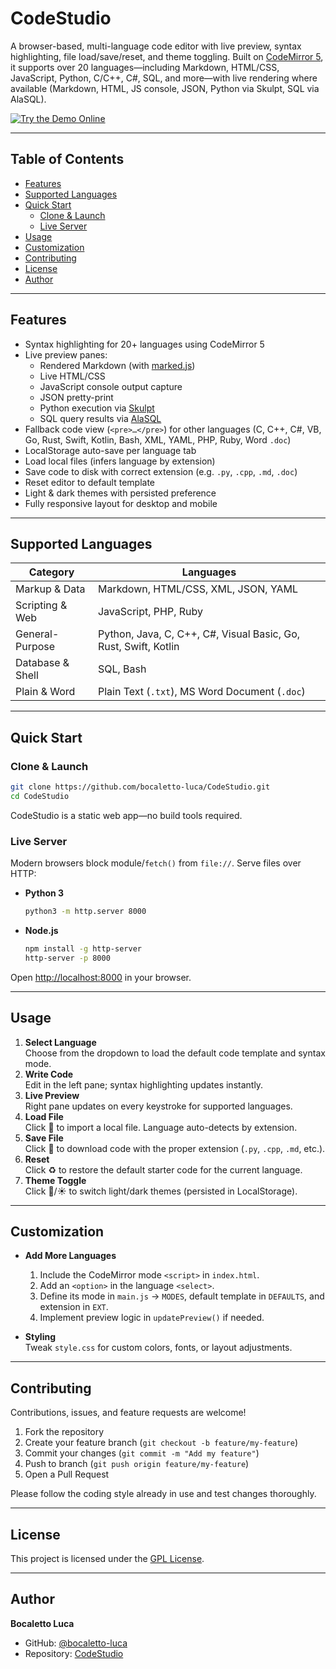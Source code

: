 # CodeStudio

A browser-based, multi-language code editor with live preview, syntax highlighting, file load/save/reset, and theme toggling. Built on [CodeMirror 5](https://codemirror.net/), it supports over 20 languages—including Markdown, HTML/CSS, JavaScript, Python, C/C++, C#, SQL, and more—with live rendering where available (Markdown, HTML, JS console, JSON, Python via Skulpt, SQL via AlaSQL).

[![Try the Demo Online](https://img.shields.io/badge/Try%20Demo-Online-blue?style=for-the-badge)](https://bocaletto-luca.github.io/CodeStudio/index.html)

---

## Table of Contents

- [Features](#features)  
- [Supported Languages](#supported-languages)  
- [Quick Start](#quick-start)  
  - [Clone & Launch](#clone--launch)  
  - [Live Server](#live-server)  
- [Usage](#usage)  
- [Customization](#customization)  
- [Contributing](#contributing)  
- [License](#license)  
- [Author](#author)  

---

## Features

- Syntax highlighting for 20+ languages using CodeMirror 5  
- Live preview panes:  
  - Rendered Markdown (with [marked.js](https://github.com/markedjs/marked))  
  - Live HTML/CSS  
  - JavaScript console output capture  
  - JSON pretty-print  
  - Python execution via [Skulpt](https://github.com/skulpt/skulpt)  
  - SQL query results via [AlaSQL](https://github.com/agershun/alasql)  
- Fallback code view (`<pre>…</pre>`) for other languages (C, C++, C#, VB, Go, Rust, Swift, Kotlin, Bash, XML, YAML, PHP, Ruby, Word `.doc`)  
- LocalStorage auto-save per language tab  
- Load local files (infers language by extension)  
- Save code to disk with correct extension (e.g. `.py`, `.cpp`, `.md`, `.doc`)  
- Reset editor to default template  
- Light & dark themes with persisted preference  
- Fully responsive layout for desktop and mobile  

---

## Supported Languages

| Category              | Languages                                                           |
|-----------------------|---------------------------------------------------------------------|
| Markup & Data         | Markdown, HTML/CSS, XML, JSON, YAML                                 |
| Scripting & Web       | JavaScript, PHP, Ruby                                               |
| General-Purpose       | Python, Java, C, C++, C#, Visual Basic, Go, Rust, Swift, Kotlin     |
| Database & Shell      | SQL, Bash                                                           |
| Plain & Word          | Plain Text (`.txt`), MS Word Document (`.doc`)                      |

---

## Quick Start

### Clone & Launch

```bash
git clone https://github.com/bocaletto-luca/CodeStudio.git
cd CodeStudio
```

CodeStudio is a static web app—no build tools required.

### Live Server

Modern browsers block module/`fetch()` from `file://`. Serve files over HTTP:

- **Python 3**  
  ```bash
  python3 -m http.server 8000
  ```
- **Node.js**  
  ```bash
  npm install -g http-server
  http-server -p 8000
  ```

Open <http://localhost:8000> in your browser.

---

## Usage

1. **Select Language**  
   Choose from the dropdown to load the default code template and syntax mode.  
2. **Write Code**  
   Edit in the left pane; syntax highlighting updates instantly.  
3. **Live Preview**  
   Right pane updates on every keystroke for supported languages.  
4. **Load File**  
   Click 📂 to import a local file. Language auto-detects by extension.  
5. **Save File**  
   Click 💾 to download code with the proper extension (`.py`, `.cpp`, `.md`, etc.).  
6. **Reset**  
   Click ♻️ to restore the default starter code for the current language.  
7. **Theme Toggle**  
   Click 🌙/☀️ to switch light/dark themes (persisted in LocalStorage).  

---

## Customization

- **Add More Languages**  
  1. Include the CodeMirror mode `<script>` in `index.html`.  
  2. Add an `<option>` in the language `<select>`.  
  3. Define its mode in `main.js` → `MODES`, default template in `DEFAULTS`, and extension in `EXT`.  
  4. Implement preview logic in `updatePreview()` if needed.

- **Styling**  
  Tweak `style.css` for custom colors, fonts, or layout adjustments.

---

## Contributing

Contributions, issues, and feature requests are welcome!  
1. Fork the repository  
2. Create your feature branch (`git checkout -b feature/my-feature`)  
3. Commit your changes (`git commit -m "Add my feature"`)  
4. Push to branch (`git push origin feature/my-feature`)  
5. Open a Pull Request  

Please follow the coding style already in use and test changes thoroughly.

---

## License

This project is licensed under the [GPL License](LICENSE).

---

## Author

**Bocaletto Luca**  
- GitHub: [@bocaletto-luca](https://github.com/bocaletto-luca)  
- Repository: [CodeStudio](https://github.com/bocaletto-luca/CodeStudio)
